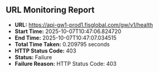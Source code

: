 ## URL Monitoring Report

- **URL:** https://api-gw1-prod1.fisglobal.com/gw/v1/health
- **Start Time:** 2025-10-07T10:47:06.824720
- **End Time:** 2025-10-07T10:47:07.034515
- **Total Time Taken:** 0.209795 seconds
- **HTTP Status Code:** 403
- **Status:** Failure
- **Failure Reason:** HTTP Status Code: 403
